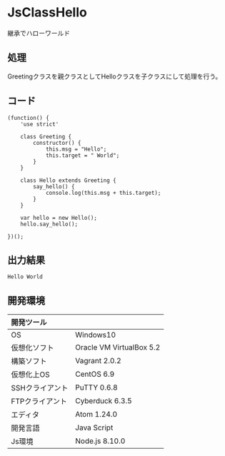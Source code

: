 # JsClassHello
継承でハローワールド

## 処理
Greetingクラスを親クラスとしてHelloクラスを子クラスにして処理を行う。

## コード
```
(function() {
    'use strict'

    class Greeting {
        constructor() {
            this.msg = "Hello";
            this.target = " World";
        }
    }

    class Hello extends Greeting {
        say_hello() {
            console.log(this.msg + this.target);
        }
    }

    var hello = new Hello();
    hello.say_hello();

})();
```

## 出力結果  
```
Hello World
```
  
## 開発環境
| 開発ツール |  |
|:-|:-|
| OS | Windows10 |
| 仮想化ソフト | Oracle VM VirtualBox 5.2 |
| 構築ソフト | Vagrant 2.0.2 |
| 仮想化上OS | CentOS 6.9 |
| SSHクライアント | PuTTY 0.6.8 |
| FTPクライアント | Cyberduck 6.3.5 |
| エディタ | Atom 1.24.0 |
| 開発言語 | Java Script |
| Js環境 | Node.js 8.10.0 |

